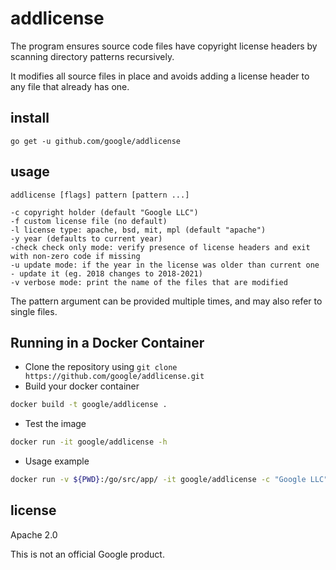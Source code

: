 # addlicense

The program ensures source code files have copyright license headers
by scanning directory patterns recursively.

It modifies all source files in place and avoids adding a license header
to any file that already has one.

## install

    go get -u github.com/google/addlicense

## usage

    addlicense [flags] pattern [pattern ...]
   
    -c copyright holder (default "Google LLC")
    -f custom license file (no default)
    -l license type: apache, bsd, mit, mpl (default "apache")
    -y year (defaults to current year)
    -check check only mode: verify presence of license headers and exit with non-zero code if missing    
    -u update mode: if the year in the license was older than current one - update it (eg. 2018 changes to 2018-2021)
    -v verbose mode: print the name of the files that are modified
    
The pattern argument can be provided multiple times, and may also refer
to single files.

## Running in a Docker Container

- Clone the repository using `git clone https://github.com/google/addlicense.git`
- Build your docker container
```bash
docker build -t google/addlicense .
```

- Test the image
```bash
docker run -it google/addlicense -h
```

- Usage example
```bash
docker run -v ${PWD}:/go/src/app/ -it google/addlicense -c "Google LLC" *.go
```

## license

Apache 2.0

This is not an official Google product.
